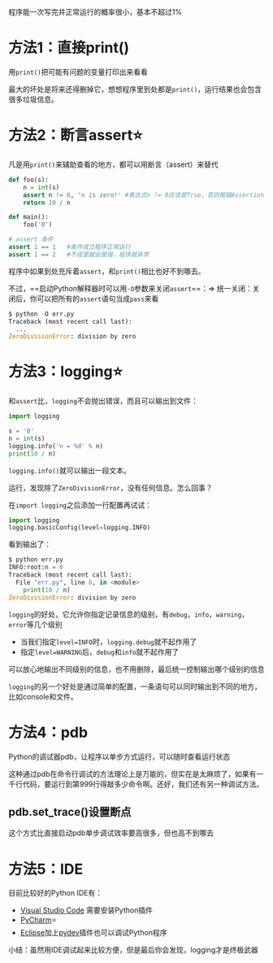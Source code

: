 程序能一次写完并正常运行的概率很小，基本不超过1%



# 方法1：直接print()

用`print()`把可能有问题的变量打印出来看看

最大的坏处是将来还得删掉它，想想程序里到处都是`print()`，运行结果也会包含很多垃圾信息。





# 方法2：断言assert⭐

凡是用`print()`来辅助查看的地方，都可以用断言（assert）来替代

```python
def foo(s):
    n = int(s)
    assert n != 0, 'n is zero!'	#表达式n != 0应该是True，否则报错AssertionError
    return 10 / n

def main():
    foo('0')
```



```python
# assert 条件
assert 1 == 1   #条件成立程序正常运行
assert 1 == 2   #不成里就会报错，程序就异常
```

程序中如果到处充斥着`assert`，和`print()`相比也好不到哪去。

不过，==启动Python解释器时可以用`-O`参数来关闭`assert`==：=> 统一关闭：关闭后，你可以把所有的`assert`语句当成`pass`来看

```python
$ python -O err.py
Traceback (most recent call last):
  ...
ZeroDivisionError: division by zero
```





# 方法3：logging⭐

和`assert`比，`logging`不会抛出错误，而且可以输出到文件：

```python
import logging

s = '0'
n = int(s)
logging.info('n = %d' % n)
print(10 / n)
```

`logging.info()`就可以输出一段文本。



运行，发现除了`ZeroDivisionError`，没有任何信息。怎么回事？

在`import logging`之后添加一行配置再试试：

```python
import logging
logging.basicConfig(level=logging.INFO)
```

看到输出了：

```python
$ python err.py
INFO:root:n = 0
Traceback (most recent call last):
  File "err.py", line 8, in <module>
    print(10 / n)
ZeroDivisionError: division by zero
```



`logging`的好处，它允许你指定记录信息的级别，有`debug`，`info`，`warning`，`error`等几个级别

- 当我们指定`level=INFO`时，`logging.debug`就不起作用了
- 指定`level=WARNING`后，`debug`和`info`就不起作用了

可以放心地输出不同级别的信息，也不用删除，最后统一控制输出哪个级别的信息



`logging`的另一个好处是通过简单的配置，一条语句可以同时输出到不同的地方，比如console和文件。





# 方法4：pdb

Python的调试器pdb，让程序以单步方式运行，可以随时查看运行状态

这种通过pdb在命令行调试的方法理论上是万能的，但实在是太麻烦了，如果有一千行代码，要运行到第999行得敲多少命令啊。还好，我们还有另一种调试方法。

## pdb.set_trace()设置断点

这个方式比直接启动pdb单步调试效率要高很多，但也高不到哪去





# 方法5：IDE

目前比较好的Python IDE有：

- [Visual Studio Code](https://code.visualstudio.com/)  需要安装Python插件
- [PyCharm](http://www.jetbrains.com/pycharm/)⭐
- [Eclipse](http://www.eclipse.org/)加上[pydev](http://pydev.org/)插件也可以调试Python程序





小结：虽然用IDE调试起来比较方便，但是最后你会发现，logging才是终极武器